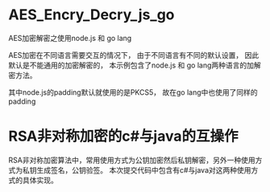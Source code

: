# AES_Encry_Decry_js_go
AES加密解密之使用node.js 和 go lang

AES加密在不同语言需要交互的情况下， 由于不同语言有不同的默认设置， 因此默认是不能通用的加密解密的， 本示例包含了node.js 和 go lang两种语言的加解密方法。

其中node.js的padding默认就使用的是PKCS5， 故在go lang中也使用了同样的padding

# RSA非对称加密的c#与java的互操作

RSA非对称加密算法中，常用使用方式为公钥加密然后私钥解密，另外一种使用方式为私钥生成签名，公钥验签。
本次提交代码中包含有c#与java对这两种使用方式的具体实现。